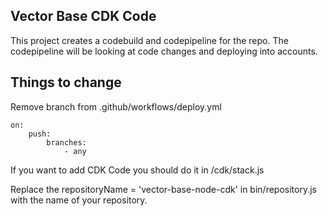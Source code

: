 ## Vector Base CDK Code

This project creates a codebuild and codepipeline for the repo. 
The codepipeline will be looking at code changes and deploying into accounts.

## Things to change 

Remove branch from .github/workflows/deploy.yml
```
on:
    push:
        branches:
            - any
```
If you want to add CDK Code you should do it in /cdk/stack.js

Replace the repositoryName = 'vector-base-node-cdk' in bin/repository.js with the name of your repository.
